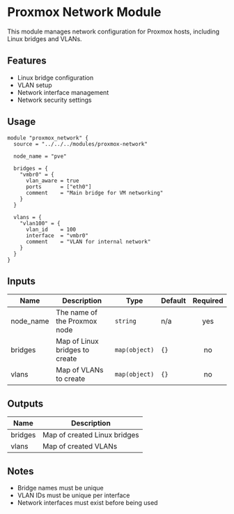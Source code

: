 # Proxmox Network Module

This module manages network configuration for Proxmox hosts, including Linux bridges and VLANs.

## Features

- Linux bridge configuration
- VLAN setup
- Network interface management
- Network security settings

## Usage

```hcl
module "proxmox_network" {
  source = "../../../modules/proxmox-network"
  
  node_name = "pve"
  
  bridges = {
    "vmbr0" = {
      vlan_aware = true
      ports      = ["eth0"]
      comment    = "Main bridge for VM networking"
    }
  }
  
  vlans = {
    "vlan100" = {
      vlan_id    = 100
      interface  = "vmbr0"
      comment    = "VLAN for internal network"
    }
  }
}
```

## Inputs

| Name | Description | Type | Default | Required |
|------|-------------|------|---------|:--------:|
| node_name | The name of the Proxmox node | `string` | n/a | yes |
| bridges | Map of Linux bridges to create | `map(object)` | `{}` | no |
| vlans | Map of VLANs to create | `map(object)` | `{}` | no |

## Outputs

| Name | Description |
|------|-------------|
| bridges | Map of created Linux bridges |
| vlans | Map of created VLANs |

## Notes

- Bridge names must be unique
- VLAN IDs must be unique per interface
- Network interfaces must exist before being used 